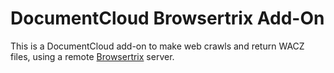 # DocumentCloud Browsertrix Add-On

This is a DocumentCloud add-on to make web crawls and return WACZ files, using a remote [Browsertrix](https://github.com/webrecorder/browsertrix-crawler) server.

